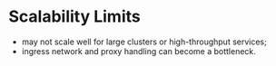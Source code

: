 # Scalability Limits

- may not scale well for large clusters or high-throughput services;
- ingress network and proxy handling can become a bottleneck.

